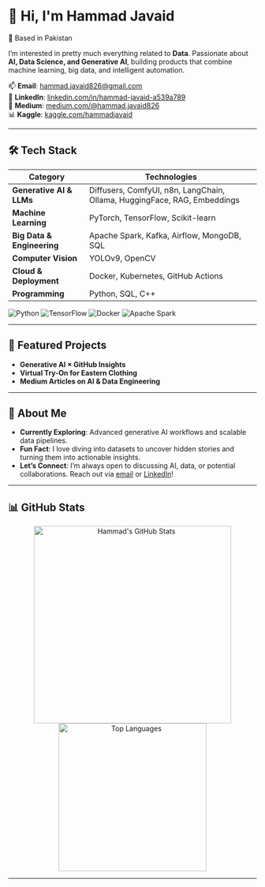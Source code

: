 # 👋 Hi, I'm Hammad Javaid 
📍 Based in Pakistan

I’m interested in pretty much everything related to **Data**.
Passionate about **AI, Data Science, and Generative AI**, building products that combine machine learning, big data, and intelligent automation.


📫 **Email**: [hammad.javaid826@gmail.com](mailto:hammad.javaid826@gmail.com)  
💼 **LinkedIn**: [linkedin.com/in/hammad-javaid-a539a789](https://www.linkedin.com/in/hammad-javaid-a539a789/)  
📝 **Medium**: [medium.com/@hammad.javaid826](https://medium.com/@hammad.javaid826)  
📊 **Kaggle**: [kaggle.com/hammadjavaid](https://www.kaggle.com/hammadjavaid)  

---

## 🛠 Tech Stack
| **Category**               | **Technologies**                                                              |
|----------------------------|-------------------------------------------------------------------------------|
| **Generative AI & LLMs**   | Diffusers, ComfyUI, n8n, LangChain, Ollama, HuggingFace, RAG, Embeddings      |
| **Machine Learning**       | PyTorch, TensorFlow, Scikit-learn                                             |
| **Big Data & Engineering** | Apache Spark, Kafka, Airflow, MongoDB, SQL                                    |
| **Computer Vision**        | YOLOv9, OpenCV                                                                |
| **Cloud & Deployment**     | Docker, Kubernetes, GitHub Actions                                            |
| **Programming**            | Python, SQL, C++                                                              |

![Python](https://img.shields.io/badge/-Python-3776AB?logo=python&logoColor=white&style=flat)
![TensorFlow](https://img.shields.io/badge/-TensorFlow-FF6F00?logo=tensorflow&logoColor=white&style=flat)
![Docker](https://img.shields.io/badge/-Docker-2496ED?logo=docker&logoColor=white&style=flat)
![Apache Spark](https://img.shields.io/badge/-Apache%20Spark-E25A1C?logo=apachespark&logoColor=white&style=flat)

---

## 🔭 Featured Projects
- **Generative AI × GitHub Insights**  
- **Virtual Try-On for Eastern Clothing**  
- **Medium Articles on AI & Data Engineering**  

---

## 🌟 About Me
- **Currently Exploring**: Advanced generative AI workflows and scalable data pipelines.  
- **Fun Fact**: I love diving into datasets to uncover hidden stories and turning them into actionable insights.  
- **Let’s Connect**: I’m always open to discussing AI, data, or potential collaborations. Reach out via [email](mailto:hammad.javaid826@gmail.com) or [LinkedIn](https://www.linkedin.com/in/hammad-javaid-a539a789/)!

---

## 📊 GitHub Stats
<p align="center">
  <img src="https://github-readme-stats.vercel.app/api?username=chussboi96&show_icons=true&theme=radical" alt="Hammad's GitHub Stats" width="400"/>
  <img src="https://github-readme-stats.vercel.app/api/top-langs/?username=chussboi96&layout=compact&theme=radical" alt="Top Languages" width="300"/>
</p>

---
